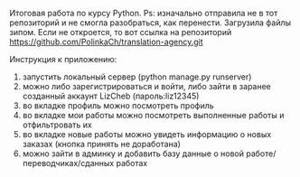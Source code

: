 Итоговая работа по курсу Python. 
 Ps: изначально отправила не в тот репозиторий и не смогла разобраться, как перенести. Загрузила файлы зипом. Если не откроется, то вот ссылка на репозиторий 
https://github.com/PolinkaCh/translation-agency.git

Инструкция к приложению:
1) запустить локальный сервер (python manage.py runserver)
2) можно либо зарегистрироваться и войти, либо зайти в заранее созданный аккаунт LizCheb (пароль:liz12345)
3) во вкладке профиль можно посмотреть профиль
4) во вкладке мои работы можно посмотреть выполненные работы и отфильтровать их
5) во вкладке новые работы можно увидеть информацию о новых заказах (кнопка принять не доработана)
6) можно зайти в админку и добавить базу данные о новой работе/переводчиках/сданных работах
